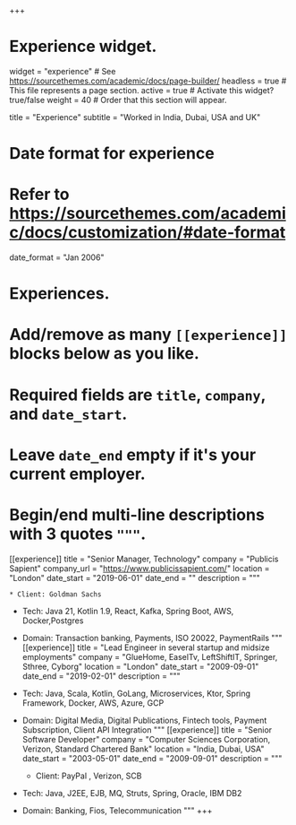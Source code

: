+++
# Experience widget.
widget = "experience"  # See https://sourcethemes.com/academic/docs/page-builder/
headless = true  # This file represents a page section.
active = true  # Activate this widget? true/false
weight = 40  # Order that this section will appear.

title = "Experience"
subtitle = "Worked in India, Dubai, USA and UK"

# Date format for experience
#   Refer to https://sourcethemes.com/academic/docs/customization/#date-format
date_format = "Jan 2006"

# Experiences.
#   Add/remove as many `[[experience]]` blocks below as you like.
#   Required fields are `title`, `company`, and `date_start`.
#   Leave `date_end` empty if it's your current employer.
#   Begin/end multi-line descriptions with 3 quotes `"""`.
[[experience]]
  title = "Senior Manager, Technology"
  company = "Publicis Sapient"
  company_url = "https://www.publicissapient.com/"
  location = "London"
  date_start = "2019-06-01"
  date_end = ""
  description = """
  
    * Client: Goldman Sachs
  * Tech: Java 21, Kotlin 1.9, React, Kafka, Spring Boot, AWS, Docker,Postgres
  * Domain: Transaction banking, Payments, ISO 20022, PaymentRails
  """
[[experience]]
  title = "Lead Engineer in several startup and midsize employments"
  company = "GlueHome, EaselTv, LeftShiftIT, Springer, Sthree, Cyborg"
  location = "London"
  date_start = "2009-09-01"
  date_end = "2019-02-01"
  description = """
  
  * Tech: Java, Scala, Kotlin, GoLang, Microservices, Ktor, Spring Framework, Docker, AWS, Azure, GCP 
  * Domain: Digital Media, Digital Publications, Fintech tools, Payment Subscription, Client API Integration
  """
[[experience]]
  title = "Senior Software Developer"
  company = "Computer Sciences Corporation, Verizon, Standard Chartered Bank"
  location = "India, Dubai, USA"
  date_start = "2003-05-01"
  date_end = "2009-09-01"
  description = """
  
    * Client: PayPal , Verizon, SCB
  * Tech: Java, J2EE, EJB, MQ, Struts, Spring, Oracle, IBM DB2
  * Domain: Banking, Fios, Telecommunication
  """
+++
